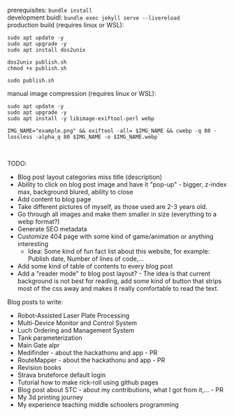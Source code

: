 prerequisites: `bundle install` <br/>
development buidl: `bundle exec jekyll serve --livereload` <br/>
production build (requires linux or WSL):

```
sudo apt update -y
sudo apt upgrade -y
sudo apt install dos2unix

dos2unix publish.sh
chmod +x publish.sh

sudo publish.sh
```

manual image compression (requires linux or WSL):

```
sudo apt update -y
sudo apt upgrade -y
sudo apt install -y libimage-exiftool-perl webp

IMG_NAME="example.png" && exiftool -all= $IMG_NAME && cwebp -q 80 -lossless -alpha_q 80 $IMG_NAME -o $IMG_NAME.webp`
```

<br/>

TODO:

- Blog post layout categories miss title (description)
- Ability to click on blog post image and have it "pop-up" - bigger, z-index max, background blured, ability to close
- Add content to blog page
- Take different pictures of myself, as those used are 2-3 years old.
- Go through all images and make them smaller in size (everything to a webp format?)
- Generate SEO metadata
- Customize 404 page with some kind of game/animation or anything interesting
  - Idea: Some kind of fun fact list about this website, for example: Publish date, Number of lines of code,...
- Add some kind of table of contents to every blog post
- Add a "reader mode" to blog post layout? - The idea is that current background is not best for reading, add some kind of button that strips most of the css away and makes it really comfortable to read the text.

Blog posts to write:

- Robot-Assisted Laser Plate Processing
- Multi-Device Monitor and Control System
- Luch Ordering and Management System
- Tank parameterization
- Main Gate alpr
- Medifinder - about the hackathonu and app - PR
- RouteMapper - about the hackathonu and app - PR
- Revision books
- Strava bruteforce default login
- Tutorial how to make rick-roll using github pages
- Blog post about STC - about my contributions, what I got from it,... - PR
- My 3d printing journey
- My experience teaching middle schoolers programming
